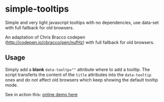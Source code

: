# simple-tooltips

Simple and very light javascript tooltips with no dependencies, use data-set with full fallback for old browsers.

An adaptation of Chris Bracco codepen (http://codepen.io/cbracco/pen/nufHz) with full fallback for old browsers.

## Usage

Simply add a **blank** `data-tooltp=""` attribute where to add a tooltip. The script transferts the content of the `title` attributes into the `data-tooltip` ones and do not affect old browsers which keep showing the default tooltip mode.

See in action this: [online demo here](http://jsfiddle.net/1js5x9v7/1/)
